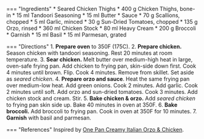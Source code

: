 === "Ingredients"
    * Seared Chicken Thighs
        * 400 g Chicken Thighs, bone-in
        * 15 ml Tandoori Seasoning
        * 15 ml Butter
    * Sauce
        * 70 g Scallions, chopped
        * 5 ml Garlic, minced
        * 30 g Sun-Dried Tomatoes, chopped
        * 135 g Orzo, rinsed
        * 360 ml Chicken Stock
        * 80 ml Heavy Cream
    * 200 g Broccoli
    * Garnish
        * 15 ml Basil
        * 15 ml Parmesan, grated

=== "Directions"
    1. **Prepare oven** to 350F (175C).
    2. **Prepare chicken.** Season chicken with tandoori seasoning. Rest 20 minutes at room temperature.
    3. **Sear chicken.** Melt butter over medium-high heat in large, oven-safe frying pan. Add chicken to frying pan, skin-side down first. Cook 4 minutes until brown. Flip. Cook 4 minutes. Remove from skillet. Set aside as *seared chicken*.
    4. **Prepare orzo and sauce**. Heat the same frying pan over medium-low heat. Add green onions. Cook 2 minutes. Add garlic. Cook 2 minutes until soft. Add orzo and sun-dried tomatoes. Cook 3 minutes. Add chicken stock and cream. Stir.
    5. **Bake chicken & orzo.** Add *seared chicken* to frying pan skin side up. Bake 40 minutes in oven at 350F.
    6. **Bake broccoli.** Add broccoli to frying pan. Cook in oven at 350F for 10 minutes.
    7. **Garnish** with basil and parmesan.

=== "References"
    Inspired by [One Pan Creamy Italian Orzo & Chicken](https://www.reddit.com/r/GifRecipes/comments/95wr6x/onepan_creamy_italian_orzo_chicken_oc/).
